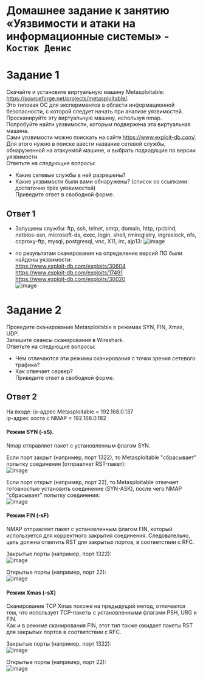 # Домашнее задание к занятию «Уязвимости и атаки на информационные системы» - `Костюк Денис`

# Задание 1
Скачайте и установите виртуальную машину Metasploitable: https://sourceforge.net/projects/metasploitable/.  
Это типовая ОС для экспериментов в области информационной безопасности, с которой следует начать при анализе уязвимостей.  
Просканируйте эту виртуальную машину, используя nmap.  
Попробуйте найти уязвимости, которым подвержена эта виртуальная машина.  
Сами уязвимости можно поискать на сайте https://www.exploit-db.com/.  
Для этого нужно в поиске ввести название сетевой службы, обнаруженной на атакуемой машине, и выбрать подходящие по версии уязвимости.  
Ответьте на следующие вопросы:  
- Какие сетевые службы в ней разрешены?  
- Какие уязвимости были вами обнаружены? (список со ссылками: достаточно трёх уязвимостей)  
Приведите ответ в свободной форме.  

## Ответ 1

- Запущены службы: ftp, ssh, telnet, smtp, domain, http, rpcbind, netbios-ssn, microsoft-ds, exec, login, shell, rmiregistry, ingreslock, nfs, ccproxy-ftp, mysql, postgresql, vnc, X11, irc, ajp13:
![image](https://github.com/denniskostyuk/security1/blob/main/task-11.png)

- по результатам сканирования на определение версий ПО были найдены уязвимости:  
https://www.exploit-db.com/exploits/30604  
https://www.exploit-db.com/exploits/17491  
https://www.exploit-db.com/exploits/30020  
![image](https://github.com/denniskostyuk/security1/blob/main/task-12.png)

# Задание 2
Проведите сканирование Metasploitable в режимах SYN, FIN, Xmas, UDP.  
Запишите сеансы сканирования в Wireshark.  
Ответьте на следующие вопросы:  
- Чем отличаются эти режимы сканирования с точки зрения сетевого трафика?  
- Как отвечает сервер?  
Приведите ответ в свободной форме.  

## Ответ 2

На входе:
ip-адрес Metasploitable = 192.168.0.137  
ip-адрес хоста с NMAP = 192.168.0.182  

#### Режим SYN (-sS).
Nmap отправляет пакет с установленным флагом SYN.  

Если порт закрыт (например, порт 1322), то Metasploitable "сбрасывает" попытку соединения (отправляет RST-пакет):  
![image](https://github.com/denniskostyuk/security1/blob/main/task-21.png)  

Если порт открыт (например, порт 22), то Metasploitable отвечает готовностью установить соединение (SYN-ASK), после чего NMAP "сбрасывает" попытку соединения:  
![image](https://github.com/denniskostyuk/security1/blob/main/task-22.png)

#### Режим FIN (-sF)  
NMAP отправляет пакет с установленным флагом FIN, который используется для корректного закрытия соединения. Следовательно, цель должна ответить RST для закрытых портов, в соответствии с RFC.

Закрытые порты (например, порт 1322):  
![image](https://github.com/denniskostyuk/security1/blob/main/task-23.png)

Открытые порты (например, порт 22):  
![image](https://github.com/denniskostyuk/security1/blob/main/task-24.png)

#### Режим Xmas (-sX)
Сканирование TCP Xmas похоже на предыдущий метод, отличается тем, что использует TCP-пакеты с установленными флагами PSH, URG и FIN.  
Как и в режиме сканирования FIN, этот тип также ожидает пакеты RST для закрытых портов в соответствии с RFC.

Закрытые порты (например, порт 1322):  
![image](https://github.com/denniskostyuk/security1/blob/main/task-25.png)

Открытые порты (например, порт 22):  
![image](https://github.com/denniskostyuk/security1/blob/main/task-26.png)
